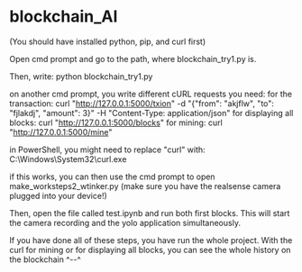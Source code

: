 # blockchain_AI

(You should have installed python, pip, and curl first)

Open cmd prompt and go to the path, where blockchain_try1.py is. 


Then, write: python blockchain_try1.py

on another cmd prompt, you write different cURL requests you need:
for the transaction:
  curl "http://127.0.0.1:5000/txion" -d "{\"from\": \"akjflw\", \"to\": \"fjlakdj\", \"amount\": 3}" -H "Content-Type: application/json"
for displaying all blocks:
  curl "http://127.0.0.1:5000/blocks"
for mining:
  curl "http://127.0.0.1:5000/mine"

in PowerShell, you might need to replace "curl" with: C:\Windows\System32\curl.exe

if this works, you can then use the cmd prompt to open make_worksteps2_wtinker.py (make sure you have the realsense camera plugged into your device!)

Then, open the file called test.ipynb and run both first blocks. This will start the camera recording and the yolo application simultaneously. 

If you have done all of these steps, you have run the whole project. With the curl for mining or for displaying all blocks, you can see the whole history on the blockchain ^--^